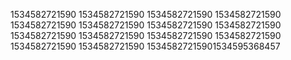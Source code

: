 1534582721590
1534582721590
1534582721590
1534582721590
1534582721590
1534582721590
1534582721590
1534582721590
1534582721590
1534582721590
1534582721590
1534582721590
1534582721590
1534582721590
15345827215901534595368457